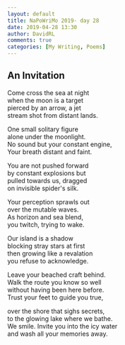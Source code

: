 ```yaml
---  
layout: default  
title: NaPoWriMo 2019- day 28  
date: 2019-04-28 13:30  
author: DavidRL  
comments: true  
categories: [My Writing, Poems]  
---  
```

<!-- wp:heading -->  
<h2>An Invitation</h2>  
<!-- /wp:heading -->  
  
<!-- wp:paragraph -->  
<p>Come cross the sea at night<br />  
when the moon is a target<br />  
pierced by an arrow, a jet<br />  
stream shot from distant lands.</p>  
<!-- /wp:paragraph -->  
  
<!-- wp:paragraph -->  
<p>One small solitary figure<br /> alone under the moonlight.<br /> No sound but your constant engine,<br /> Your breath distant and faint.</p>  
<!-- /wp:paragraph -->  
  
<!-- wp:paragraph -->  
<p>You are not pushed forward<br /> by constant explosions but<br /> pulled towards us, dragged<br /> on invisible spider's silk.</p>  
<!-- /wp:paragraph -->  
  
<!-- wp:paragraph -->  
<p>Your perception sprawls out<br />  
over the mutable waves.<br />  
As horizon and sea blend,<br />  
you twitch, trying to wake.</p>  
<!-- /wp:paragraph -->  
  
<!-- wp:paragraph -->  
<p>Our island is a shadow<br />  
blocking stray stars at first<br />  
then growing like a revalation<br />  
you refuse to acknowledge.</p>  
<!-- /wp:paragraph -->  
  
<!-- wp:paragraph -->  
<p>Leave your beached craft behind.<br />  
Walk the route you know so well<br />  
without having been here before.<br />  
Trust your feet to guide you true,</p>  
<!-- /wp:paragraph -->  
  
<!-- wp:paragraph -->  
<p>over the shore that sighs secrets,<br />  
to the glowing lake where we bathe.<br />  
We smile. Invite you into the icy water<br />  
and wash all your memories away.</p>  
<!-- /wp:paragraph -->  
  
<!-- wp:paragraph -->  
<p><br /></p>  
<!-- /wp:paragraph -->  
  
<!-- wp:paragraph -->  
<p><em><br /></em></p>  
<!-- /wp:paragraph -->  
  